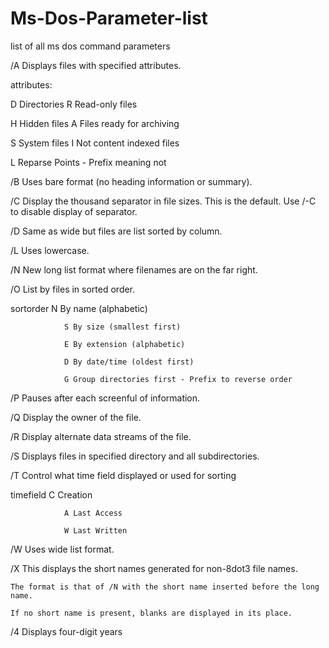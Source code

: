 # Ms-Dos-Parameter-list
list of all ms dos command parameters

/A	Displays files with specified attributes.

attributes:	

D Directories	R Read-only files

H Hidden files	A Files ready for archiving

S System files	I Not content indexed files

L Reparse Points	- Prefix meaning not

  
/B	Uses bare format (no heading information or summary).

/C	Display the thousand separator in file sizes. This is the default. Use /-C to disable display of separator.

/D	Same as wide but files are list sorted by column.

/L	Uses lowercase.

/N	New long list format where filenames are on the far right.

/O	List by files in sorted order.

sortorder	N By name (alphabetic) 

				S By size (smallest first) 
				
				E By extension (alphabetic) 
				
				D By date/time (oldest first) 
				
				G Group directories first - Prefix to reverse order
				
/P	Pauses after each screenful of information.

/Q	Display the owner of the file.

/R	Display alternate data streams of the file.

/S	Displays files in specified directory and all subdirectories.

/T	Control what time field displayed or used for sorting

timefield	C Creation

				A Last Access
				
				W Last Written
				
/W	Uses wide list format.

/X	This displays the short names generated for non-8dot3 file names. 

	The format is that of /N with the short name inserted before the long name. 
	
	If no short name is present, blanks are displayed in its place.
	
/4	Displays four-digit years

